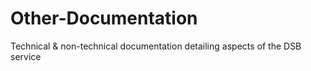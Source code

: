 # Other-Documentation
Technical &amp; non-technical documentation detailing aspects of the DSB service
